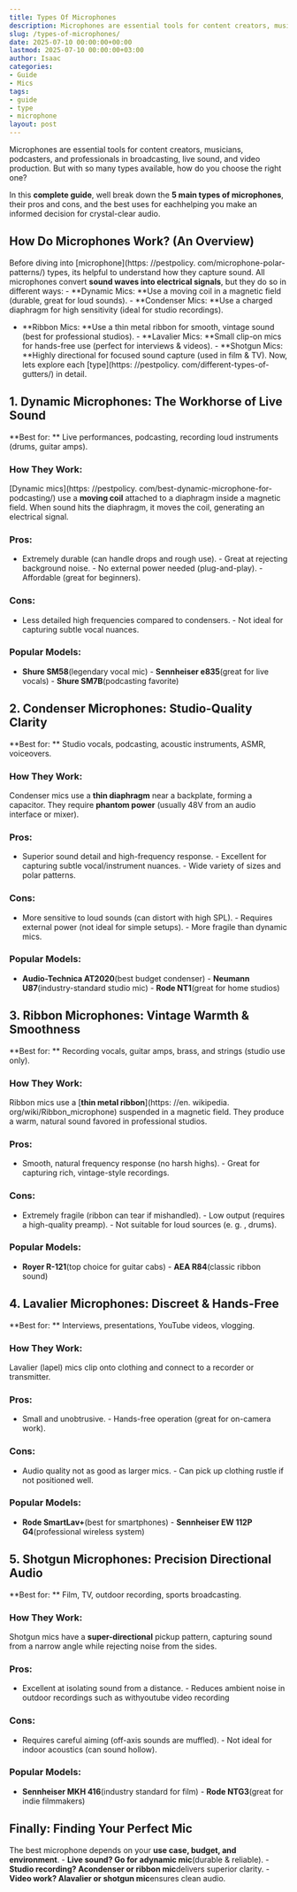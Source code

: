 ```yaml
---
title: Types Of Microphones
description: Microphones are essential tools for content creators, musicians , podcasters, and professionals in broadcasting, live sound, and video production.
slug: /types-of-microphones/
date: 2025-07-10 00:00:00+00:00
lastmod: 2025-07-10 00:00:00+03:00
author: Isaac
categories:
- Guide
- Mics
tags:
- guide
- type
- microphone
layout: post
---
```


Microphones are essential tools for content creators, musicians, podcasters, and professionals in broadcasting, live sound, and video production. But with so many types available, how do you choose the right one?

In this **complete guide**, well break down the **5 main types of microphones**, their pros and cons, and the best uses for eachhelping you make an informed decision for crystal-clear audio.

##  **How Do Microphones Work? (An Overview)**

Before diving into [microphone](https: //pestpolicy. com/microphone-polar-patterns/) types, its helpful to understand how they capture sound. All microphones convert **sound waves into electrical signals**, but they do so in different ways: - **Dynamic Mics: **Use a moving coil in a magnetic field (durable, great for loud sounds). - **Condenser Mics: **Use a charged diaphragm for high sensitivity (ideal for studio recordings).

- **Ribbon Mics: **Use a thin metal ribbon for smooth, vintage sound (best for professional studios). - **Lavalier Mics: **Small clip-on mics for hands-free use (perfect for interviews & videos). - **Shotgun Mics: **Highly directional for focused sound capture (used in film & TV). Now, lets explore each [type](https: //pestpolicy. com/different-types-of-gutters/) in detail.

##  **1. Dynamic Microphones: The Workhorse of Live Sound**

**Best for: ** Live performances, podcasting, recording loud instruments (drums, guitar amps).

###  **How They Work:**

[Dynamic mics](https: //pestpolicy. com/best-dynamic-microphone-for-podcasting/) use a **moving coil** attached to a diaphragm inside a magnetic field. When sound hits the diaphragm, it moves the coil, generating an electrical signal.

###  **Pros:**

- Extremely durable (can handle drops and rough use). - Great at rejecting background noise. - No external power needed (plug-and-play). - Affordable (great for beginners).

###  **Cons:**

- Less detailed high frequencies compared to condensers. - Not ideal for capturing subtle vocal nuances.

###  **Popular Models:**

- **Shure SM58**(legendary vocal mic) - **Sennheiser e835**(great for live vocals) - **Shure SM7B**(podcasting favorite)

##  **2. Condenser Microphones: Studio-Quality Clarity**

**Best for: ** Studio vocals, podcasting, acoustic instruments, ASMR, voiceovers.

###  **How They Work:**

Condenser mics use a **thin diaphragm** near a backplate, forming a capacitor. They require **phantom power** (usually 48V from an audio interface or mixer).

###  **Pros:**

- Superior sound detail and high-frequency response. - Excellent for capturing subtle vocal/instrument nuances. - Wide variety of sizes and polar patterns.

###  **Cons:**

- More sensitive to loud sounds (can distort with high SPL). - Requires external power (not ideal for simple setups). - More fragile than dynamic mics.

###  **Popular Models:**

- **Audio-Technica AT2020**(best budget condenser) - **Neumann U87**(industry-standard studio mic) - **Rode NT1**(great for home studios)

##  **3. Ribbon Microphones: Vintage Warmth & Smoothness**

**Best for: ** Recording vocals, guitar amps, brass, and strings (studio use only).

###  **How They Work:**

Ribbon mics use a [**thin metal ribbon**](https: //en. wikipedia. org/wiki/Ribbon_microphone) suspended in a magnetic field. They produce a warm, natural sound favored in professional studios.

###  **Pros:**

- Smooth, natural frequency response (no harsh highs). - Great for capturing rich, vintage-style recordings.

###  **Cons:**

- Extremely fragile (ribbon can tear if mishandled). - Low output (requires a high-quality preamp). - Not suitable for loud sources (e. g. , drums).

###  **Popular Models:**

- **Royer R-121**(top choice for guitar cabs) - **AEA R84**(classic ribbon sound)

##  **4. Lavalier Microphones: Discreet & Hands-Free**

**Best for: ** Interviews, presentations, YouTube videos, vlogging.

###  **How They Work:**

Lavalier (lapel) mics clip onto clothing and connect to a recorder or transmitter.

###  **Pros:**

- Small and unobtrusive. - Hands-free operation (great for on-camera work).

###  **Cons:**

- Audio quality not as good as larger mics. - Can pick up clothing rustle if not positioned well.

###  **Popular Models:**

- **Rode SmartLav+**(best for smartphones) - **Sennheiser EW 112P G4**(professional wireless system)

##  **5. Shotgun Microphones: Precision Directional Audio**

**Best for: ** Film, TV, outdoor recording, sports broadcasting.

###  **How They Work:**

Shotgun mics have a **super-directional** pickup pattern, capturing sound from a narrow angle while rejecting noise from the sides.

###  **Pros:**

- Excellent at isolating sound from a distance. - Reduces ambient noise in outdoor recordings such as withyoutube video recording

###  **Cons:**

- Requires careful aiming (off-axis sounds are muffled). - Not ideal for indoor acoustics (can sound hollow).

###  **Popular Models:**

- **Sennheiser MKH 416**(industry standard for film) - **Rode NTG3**(great for indie filmmakers)

##  **Finally: Finding Your Perfect Mic**

The best microphone depends on your **use case, budget, and environment**. - **Live sound? **Go for a**dynamic mic**(durable & reliable). - **Studio recording? **A**condenser or ribbon mic**delivers superior clarity. - **Video work? **A**lavalier or shotgun mic**ensures clean audio.
